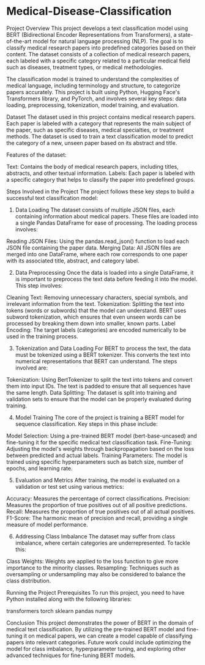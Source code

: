 # Medical-Disease-Classification
Project Overview
This project develops a text classification model using BERT (Bidirectional Encoder Representations from Transformers), a state-of-the-art model for natural language processing (NLP). The goal is to classify medical research papers into predefined categories based on their content. The dataset consists of a collection of medical research papers, each labeled with a specific category related to a particular medical field such as diseases, treatment types, or medical methodologies.

The classification model is trained to understand the complexities of medical language, including terminology and structure, to categorize papers accurately. This project is built using Python, Hugging Face's Transformers library, and PyTorch, and involves several key steps: data loading, preprocessing, tokenization, model training, and evaluation.


Dataset
The dataset used in this project contains medical research papers. Each paper is labeled with a category that represents the main subject of the paper, such as specific diseases, medical specialties, or treatment methods. The dataset is used to train a text classification model to predict the category of a new, unseen paper based on its abstract and title.

Features of the dataset:

Text: Contains the body of medical research papers, including titles, abstracts, and other textual information.
Labels: Each paper is labeled with a specific category that helps to classify the paper into predefined groups.



Steps Involved in the Project
The project follows these key steps to build a successful text classification model:

1. Data Loading
The dataset consists of multiple JSON files, each containing information about medical papers. These files are loaded into a single Pandas DataFrame for ease of processing. The loading process involves:

Reading JSON Files: Using the pandas.read_json() function to load each JSON file containing the paper data.
Merging Data: All JSON files are merged into one DataFrame, where each row corresponds to one paper with its associated title, abstract, and category label.

2. Data Preprocessing
Once the data is loaded into a single DataFrame, it is important to preprocess the text data before feeding it into the model. This step involves:

Cleaning Text: Removing unnecessary characters, special symbols, and irrelevant information from the text.
Tokenization: Splitting the text into tokens (words or subwords) that the model can understand. BERT uses subword tokenization, which ensures that even unseen words can be processed by breaking them down into smaller, known parts.
Label Encoding: The target labels (categories) are encoded numerically to be used in the training process.


3. Tokenization and Data Loading
For BERT to process the text, the data must be tokenized using a BERT tokenizer. This converts the text into numerical representations that BERT can understand. The steps involved are:

Tokenization: Using BertTokenizer to split the text into tokens and convert them into input IDs. The text is padded to ensure that all sequences have the same length.
Data Splitting: The dataset is split into training and validation sets to ensure that the model can be properly evaluated during training.




4. Model Training
The core of the project is training a BERT model for sequence classification. Key steps in this phase include:

Model Selection: Using a pre-trained BERT model (bert-base-uncased) and fine-tuning it for the specific medical text classification task.
Fine-Tuning: Adjusting the model's weights through backpropagation based on the loss between predicted and actual labels.
Training Parameters: The model is trained using specific hyperparameters such as batch size, number of epochs, and learning rate.



5. Evaluation and Metrics
After training, the model is evaluated on a validation or test set using various metrics:

Accuracy: Measures the percentage of correct classifications.
Precision: Measures the proportion of true positives out of all positive predictions.
Recall: Measures the proportion of true positives out of all actual positives.
F1-Score: The harmonic mean of precision and recall, providing a single measure of model performance.


6. Addressing Class Imbalance
The dataset may suffer from class imbalance, where certain categories are underrepresented. To tackle this:

Class Weights: Weights are applied to the loss function to give more importance to the minority classes.
Resampling: Techniques such as oversampling or undersampling may also be considered to balance the class distribution.




Running the Project
Prerequisites
To run this project, you need to have Python installed along with the following libraries:

transformers
torch
sklearn
pandas
numpy






Conclusion
This project demonstrates the power of BERT in the domain of medical text classification. By utilizing the pre-trained BERT model and fine-tuning it on medical papers, we can create a model capable of classifying papers into relevant categories. Future work could include optimizing the model for class imbalance, hyperparameter tuning, and exploring other advanced techniques for fine-tuning BERT models.


